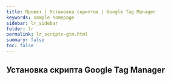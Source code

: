 ```yaml
---
title: Проект | Установка скриптов | Google Tag Manager
keywords: sample homepage
sidebar: lr_sidebar
folder: lr
permalink: lr_scripts-gtm.html
summary: false
toc: false
---
```


## Установка скрипта Google Tag Manager


